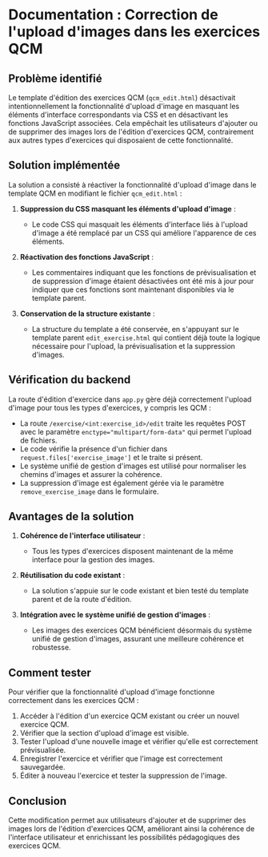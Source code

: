 # Documentation : Correction de l'upload d'images dans les exercices QCM

## Problème identifié

Le template d'édition des exercices QCM (`qcm_edit.html`) désactivait intentionnellement la fonctionnalité d'upload d'image en masquant les éléments d'interface correspondants via CSS et en désactivant les fonctions JavaScript associées. Cela empêchait les utilisateurs d'ajouter ou de supprimer des images lors de l'édition d'exercices QCM, contrairement aux autres types d'exercices qui disposaient de cette fonctionnalité.

## Solution implémentée

La solution a consisté à réactiver la fonctionnalité d'upload d'image dans le template QCM en modifiant le fichier `qcm_edit.html` :

1. **Suppression du CSS masquant les éléments d'upload d'image** :
   - Le code CSS qui masquait les éléments d'interface liés à l'upload d'image a été remplacé par un CSS qui améliore l'apparence de ces éléments.

2. **Réactivation des fonctions JavaScript** :
   - Les commentaires indiquant que les fonctions de prévisualisation et de suppression d'image étaient désactivées ont été mis à jour pour indiquer que ces fonctions sont maintenant disponibles via le template parent.

3. **Conservation de la structure existante** :
   - La structure du template a été conservée, en s'appuyant sur le template parent `edit_exercise.html` qui contient déjà toute la logique nécessaire pour l'upload, la prévisualisation et la suppression d'images.

## Vérification du backend

La route d'édition d'exercice dans `app.py` gère déjà correctement l'upload d'image pour tous les types d'exercices, y compris les QCM :

- La route `/exercise/<int:exercise_id>/edit` traite les requêtes POST avec le paramètre `enctype="multipart/form-data"` qui permet l'upload de fichiers.
- Le code vérifie la présence d'un fichier dans `request.files['exercise_image']` et le traite si présent.
- Le système unifié de gestion d'images est utilisé pour normaliser les chemins d'images et assurer la cohérence.
- La suppression d'image est également gérée via le paramètre `remove_exercise_image` dans le formulaire.

## Avantages de la solution

1. **Cohérence de l'interface utilisateur** :
   - Tous les types d'exercices disposent maintenant de la même interface pour la gestion des images.

2. **Réutilisation du code existant** :
   - La solution s'appuie sur le code existant et bien testé du template parent et de la route d'édition.

3. **Intégration avec le système unifié de gestion d'images** :
   - Les images des exercices QCM bénéficient désormais du système unifié de gestion d'images, assurant une meilleure cohérence et robustesse.

## Comment tester

Pour vérifier que la fonctionnalité d'upload d'image fonctionne correctement dans les exercices QCM :

1. Accéder à l'édition d'un exercice QCM existant ou créer un nouvel exercice QCM.
2. Vérifier que la section d'upload d'image est visible.
3. Tester l'upload d'une nouvelle image et vérifier qu'elle est correctement prévisualisée.
4. Enregistrer l'exercice et vérifier que l'image est correctement sauvegardée.
5. Éditer à nouveau l'exercice et tester la suppression de l'image.

## Conclusion

Cette modification permet aux utilisateurs d'ajouter et de supprimer des images lors de l'édition d'exercices QCM, améliorant ainsi la cohérence de l'interface utilisateur et enrichissant les possibilités pédagogiques des exercices QCM.
